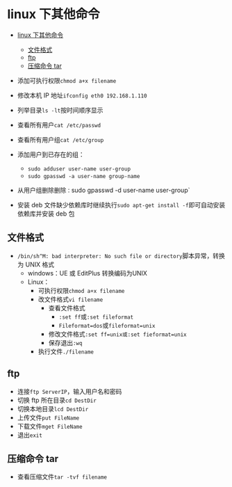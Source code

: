 # linux 下其他命令

- [linux 下其他命令](#linux-%E4%B8%8B%E5%85%B6%E4%BB%96%E5%91%BD%E4%BB%A4)
  - [文件格式](#%E6%96%87%E4%BB%B6%E6%A0%BC%E5%BC%8F)
  - [ftp](#ftp)
  - [压缩命令 tar](#%E5%8E%8B%E7%BC%A9%E5%91%BD%E4%BB%A4-tar)

- 添加可执行权限`chmod a+x filename`
- 修改本机 IP 地址`ifconfig eth0 192.168.1.110`
- 列举目录`ls -lt`按时间顺序显示
- 查看所有用户`cat /etc/passwd`
- 查看所有用户组`cat /etc/group`
- 添加用户到已存在的组：
  - `sudo adduser user-name user-group`
  - `sudo gpasswd -a user-name group-name`
- 从用户组删除删除`：`sudo gpasswd -d user-name user-group`
- 安装 deb 文件缺少依赖库时继续执行`sudo apt-get install -f`即可自动安装依赖库并安装 deb 包

## 文件格式

- `/bin/sh^M: bad interpreter: No such file or directory`脚本异常，转换为 UNIX 格式
  - windows：UE 或 EditPlus 转换编码为UNIX
  - Linux：
    - 可执行权限`chmod a+x filename`
    - 改文件格式`vi filename`
      - 查看文件格式
        - `:set ff`或`:set fileformat`
        - `Fileformat=dos`或`fileformat=unix`
      - 修改文件格式`:set ff=unix或:set fieformat=unix`
      - 保存退出`:wq`
    - 执行文件`./filename`

## ftp

- 连接`ftp ServerIP`，输入用户名和密码
- 切换 ftp 所在目录`cd DestDir`
- 切换本地目录`lcd DestDir`
- 上传文件`put FileName`
- 下载文件`mget FileName`
- 退出`exit`

## 压缩命令 tar

- 查看压缩文件`tar -tvf filename`